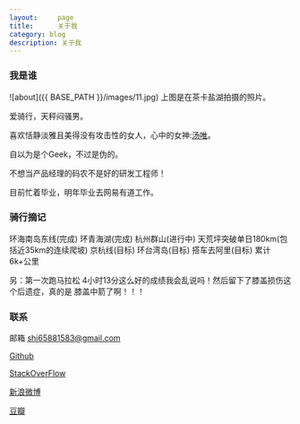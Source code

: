 ```yaml
---
layout:     page
title:      关于我
category: blog
description: 关于我
---
```


### 我是谁 ###
![about]({{ BASE_PATH }}/images/11.jpg)
上图是在茶卡盐湖拍摄的照片。

爱骑行，天秤闷骚男。

喜欢恬静淡雅且美得没有攻击性的女人，心中的女神:[汤唯](http://www.douban.com/photos/album/48712622/)。

自以为是个Geek，不过是伪的。

不想当产品经理的码农不是好的研发工程师！

目前忙着毕业，明年毕业去网易有道工作。

### 骑行摘记 ###

环海南岛东线(完成)
环青海湖(完成)
杭州群山(进行中) 
天荒坪突破单日180km(包括近35km的连续爬坡)
京杭线(目标)
环台湾岛(目标)
搭车去阿里(目标)
累计6k+公里

另：第一次跑马拉松 4小时13分这么好的成绩我会乱说吗！然后留下了膝盖损伤这个后遗症，真的是 膝盖中箭了啊！！！

### 联系 ###

邮箱 <shi65881583@gmail.com> 

[Github](http://www.github.com/shihongzhi)

[StackOverFlow](http://stackoverflow.com/users/379941/shihongzhi)

[新浪微博](http://weibo.com/shiboss)

[豆瓣](http://www.douban.com/people/shiboss/)